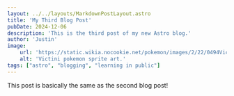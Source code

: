 ```yaml
---
layout: ../../layouts/MarkdownPostLayout.astro
title: 'My Third Blog Post'
pubDate: 2024-12-06
description: 'This is the third post of my new Astro blog.'
author: 'Justin'
image:
    url: 'https://static.wikia.nocookie.net/pokemon/images/2/22/0494Victini_BW_anime.png'
    alt: 'Victini pokemon sprite art.'
tags: ["astro", "blogging", "learning in public"]
---
```

This post is basically the same as the second blog post!